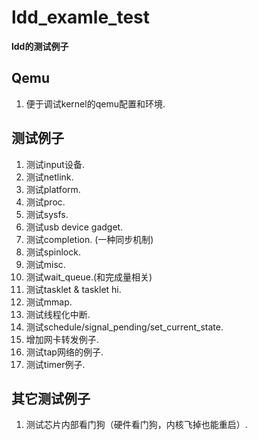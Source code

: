 # ldd_examle_test
**ldd的测试例子**

## Qemu
1. 便于调试kernel的qemu配置和环境.

## 测试例子

1. 测试input设备.
2. 测试netlink.
3. 测试platform.
4. 测试proc.
5. 测试sysfs.
6. 测试usb device gadget.
7. 测试completion. (一种同步机制)
8. 测试spinlock.
9. 测试misc.
10. 测试wait_queue.(和完成量相关)
11. 测试tasklet & tasklet hi.
12. 测试mmap.
13. 测试线程化中断.
14. 测试schedule/signal_pending/set_current_state.
15. 增加网卡转发例子.
16. 测试tap网络的例子.
17. 测试timer例子.

## 其它测试例子

1. 测试芯片内部看门狗（硬件看门狗，内核飞掉也能重启）.
